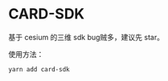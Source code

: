 <!--
 * @Description:
 * @version:
 * @Author: 宁四凯
 * @Date: 2020-08-11 11:07:18
 * @LastEditors: 宁四凯
 * @LastEditTime: 2020-09-28 10:40:51
-->

# CARD-SDK

基于 cesium 的三维 sdk
bug贼多，建议先 star。

使用方法：

```
yarn add card-sdk
```

